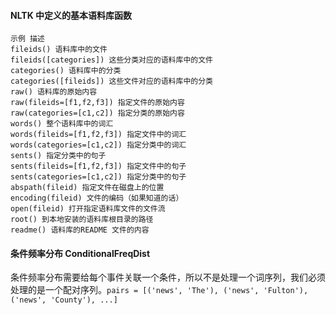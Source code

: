 #### NLTK 中定义的基本语料库函数

```
示例 描述
fileids() 语料库中的文件
fileids([categories]) 这些分类对应的语料库中的文件
categories() 语料库中的分类
categories([fileids]) 这些文件对应的语料库中的分类
raw() 语料库的原始内容
raw(fileids=[f1,f2,f3]) 指定文件的原始内容
raw(categories=[c1,c2]) 指定分类的原始内容
words() 整个语料库中的词汇
words(fileids=[f1,f2,f3]) 指定文件中的词汇
words(categories=[c1,c2]) 指定分类中的词汇
sents() 指定分类中的句子
sents(fileids=[f1,f2,f3]) 指定文件中的句子
sents(categories=[c1,c2]) 指定分类中的句子
abspath(fileid) 指定文件在磁盘上的位置
encoding(fileid) 文件的编码（如果知道的话）
open(fileid) 打开指定语料库文件的文件流
root() 到本地安装的语料库根目录的路径
readme() 语料库的README 文件的内容
```



#### 条件频率分布  ConditionalFreqDist

条件频率分布需要给每个事件关联一个条件，所以不是处理一个词序列，我们必须处理的是一个配对序列。`pairs = [('news', 'The'), ('news', 'Fulton'), ('news', 'County'), ...]`

